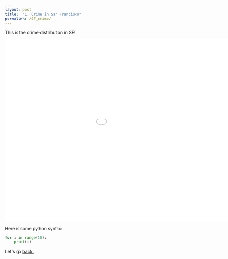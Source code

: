 ```yaml
---
layout: post
title:  "1. Crime in San Francisco"
permalink: /SF_crime/
---
```


<!-- # {{ page.title }} -->

This is the crime-distribution in SF! 


<embed 
       type="text/html" 
       src="/assets/images/crime_barsplots.html"
       width="1200"
       height="600"
       >


Here is some python syntax:
```python
for i in range(10):
    print(i)
```

Let's go [back.](/ToC)
